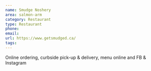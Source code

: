 ```yaml
---
name: Smudge Noshery
area: salmon-arm
category: Restaurant
type: Restaurant
phone: 
email: 
url: https://www.getsmudged.ca/
tags:
---
```


Online ordering, curbside pick-up & delivery, menu online and FB & Instagram